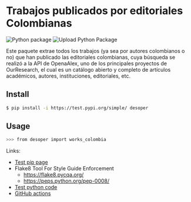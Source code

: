 # Trabajos publicados por editoriales Colombianas

![Python package](https://github.com/restrepo/DevOps/workflows/Python%20package/badge.svg)
![Upload Python Package](https://github.com/restrepo/DevOps/workflows/Upload%20Python%20Package/badge.svg)

Este paquete extrae todos los trabajos (ya sea por autores colombianos o no) que han publicado las editoriales colombianas, cuya búsqueda se realizó a la API de OpenaAlex, uno de los principales proyectos de OurResearch,  el cual es un catálogo abierto y completo de artículos académicos, autores, instituciones, editoriales, etc.
## Install
```bash
$ pip install -i https://test.pypi.org/simple/ desoper
```
## Usage

```bash
>>> from desoper import works_colombia

```

Links:
* [Test pip page](https://test.pypi.org/project/desoper/)
* Flake8 Tool For Style Guide Enforcement
  * https://flake8.pycqa.org/ 
  * https://peps.python.org/pep-0008/
* [Test python code](https://docs.pytest.org/en/7.1.x/)
* [GitHub actions](https://help.github.com/en/actions/language-and-framework-guides/using-python-with-github-actions)
